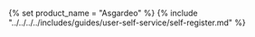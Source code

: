 {% set product_name = "Asgardeo" %}
{% include "../../../../includes/guides/user-self-service/self-register.md" %}